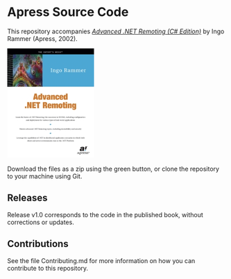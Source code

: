 # Apress Source Code

This repository accompanies [*Advanced .NET Remoting (C# Edition)*](http://www.apress.com/9781590590256) by Ingo Rammer (Apress, 2002).

[comment]: #cover
![Cover image](9781590590256.jpg)

Download the files as a zip using the green button, or clone the repository to your machine using Git.

## Releases

Release v1.0 corresponds to the code in the published book, without corrections or updates.

## Contributions

See the file Contributing.md for more information on how you can contribute to this repository.
